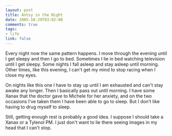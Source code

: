 ```yaml
--- 
layout: post
title: Antsy in the Night
date: 2005-10-29T03:02:00
comments: true
tags:
- life
link: false
---
```

Every night now the same pattern happens. I move through the evening until I get sleepy and then I go to bed. Sometimes I lie in bed watching television until I get sleepy. Some nights I fall asleep and stay asleep until morning. Other times, like this evening, I can't get my mind to stop racing when I close my eyes.

On nights like this one I have to stay up until I am exhausted and can't stay awake any longer. Then I basically pass out until morning. I have some Xanax that the doctor gave to Michele for her anxiety, and on the two occasions I've taken them I have been able to go to sleep. But I don't like having to drug myself to sleep.

Still, getting enough rest is probably a good idea. I suppose I should take a Xanax or a Tylenol PM. I just don't want to lie there seeing images in my head that I can't stop.
